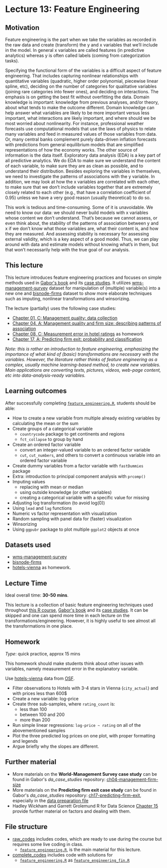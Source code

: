 # Lecture 13: Feature Engineering

## Motivation

Feature engineering is the part when we take the variables as recorded in the raw data and create (transform) the y and x variables that we’ll include in the model. In general x variables are called features (in predictive analytics) whereas y is often called labels (coming from categorization tasks).

Specifying the functional form of the variables is a difficult aspect of feature engineering. That includes capturing nonlinear relationships with quantitative variables (quadratic, higher order polynomial, piecewise linear spline, etc), deciding on the number of categories for qualitative variables (joining
rare categories into fewer ones), and deciding on interactions. The emphasis is on getting the best fit without overfitting the data. Domain knowledge is important: knowledge from previous analyses, and/or theory, about what tends to make the outcome different. Domain knowledge can help answer what variables are likely to be more important versus less important, what interactions are likely important, and where should we be most worried about nonlinearity. For instance, professional weather forecasts use computational models that use the laws of physics to relate many variables and feed in measured values of those variables from data. Or, many central banks complement purely data-driven inflation forecasts with predictions from general equilibrium models that are simplified representations of how the economy works. The other source of information is the data itself. Exploratory data analysis (EDA) is a key part of all predictive analytics. We do EDA to make sure we understand the content of each variable, to make sure they are as clean as possible, and to understand their distribution. Besides exploring the variables in themselves, we need to investigate the patterns of associations with the y variable. In addition, we may look at how the x variables are correlated with each other, to make sure that we don’t include variables together that are extremely closely related to each other (e.g., that have a correlation coefficient of 0.95) unless we have a very good reason (usually theoretical) to do so.

This work is tedious and time-consuming. Some of it is unavoidable. We need to know our data: we should never build models with x variables whose content we don’t understand. That’s because we cannot assess, or even think about, the stability of the patterns of association between y and x if we don’t know what those variables are, what their content is, and how they are measured. And assessing stability is necessary for assessing external validity, which is a key aspect of a good model. Thus, we can play around with data and estimate models without knowing what’s in them, but that won’t necessarily help with the true goal of our analysis.

## This lecture

This lecture introduces feature engineering practices and focuses on simple methods used in [Gabor's book](https://gabors-data-analysis.com/) and its [case studies]((https://github.com/gabors-data-analysis/da_case_studies)). It utilizes [wms-management-survey](https://gabors-data-analysis.com/datasets/#wms-management-survey) dataset for manipulation of (multiple) variable(s) into a new one and [bisnode-firms](https://gabors-data-analysis.com/datasets/#bisnode-firms) dataset to show more elaborate techniques such as imputing, nonlinear transformations and winsorizing.

The lecture (partially) uses the following case studies:
  - [Chapter 01, C: Management quality: data collection](https://gabors-data-analysis.com/casestudies/#ch01c-management-quality-data-collection)
  - [Chapter 04, A: Management quality and firm size: describing patterns of association](https://gabors-data-analysis.com/casestudies/#ch04a-management-quality-and-firm-size-describing-patterns-of-association)
  - [Chapter 08, C: Measurement error in hotel ratings](https://gabors-data-analysis.com/casestudies/#ch08c-measurement-error-in-hotel-ratings) as homework
  - [Chapter 17, A: Predicting firm exit: probability and classification](https://gabors-data-analysis.com/casestudies/#ch17a-predicting-firm-exit-probability-and-classification)

*Note: this is rather an introduction to feature engineering, emphasizing the importance of what kind of (basic) transformations are necessary with the variables. However, the literature rather thinks of feature engineering as a complex, usually machine learning-based method, to create new variables. Main applications are converting texts, pictures, videos, web-page content, etc into data-analysis-ready variables.* 


## Learning outcomes
After successfully completing [`feature_engineering.R`](https://github.com/gabors-data-analysis/da-coding-rstats/blob/main/lecture13-feature-engineering/raw_codes/feature_engineering.R), students should be able:

- How to create a new variable from multiple already existing variables by calculating the mean or the sum
- Create groups of a categorical variable
  - `countrycode` package to get continents and regions
  - `fct_collapse` to group by hand
- Create an ordered factor variable
  - convert an integer-valued variable to an ordered factor variable     
  - `cut`, `cut_numbers`, and others to convert a continuous variable into an ordered factor variable
- Create dummy variables from a factor variable with `fastDummies` package
- Extra: introduction to principal component analysis with `prcomp()`
- Imputing values
  - replacing with mean or median
  - using outside knowledge (or other variables)
  - creating a categorical variable with a specific value for missing
- Adjusting log transformation (to avoid log(0))
- Using `lead` and `lag` functions
- Numeric vs factor representation with visualization
- Random sampling with panel data for (faster) visualization
- Winsorizing 
- Using `ggpubr` package to plot multiple `ggplot2` objects at once

## Datasets used

- [wms-management-survey](https://gabors-data-analysis.com/datasets/#wms-management-survey)
- [bisnode-firms](https://gabors-data-analysis.com/datasets/#bisnode-firms)
- [hotels-vienna](https://gabors-data-analysis.com/datasets/#hotels-vienna) as homework.

## Lecture Time

Ideal overall time: **30-50 mins**.

This lecture is a collection of basic feature engineering techniques used throughout [this R course](https://github.com/gabors-data-analysis/da-coding-rstats), [Gabor's book](https://gabors-data-analysis.com/) and its [case studies](https://github.com/gabors-data-analysis/da_case_studies). It can be skipped and one can spend more time in each lecture on the transformations/engineering. However, it is highly useful to see almost all the transformations in one place.

## Homework

*Type*: quick practice, approx 15 mins

This homework should make students think about other issues with variables, namely measurement error in the explanatory variable.

Use [hotels-vienna](https://gabors-data-analysis.com/datasets/#hotels-vienna) data from [OSF](https://osf.io/y6jvb/). 

  - Filter observations to Hotels with 3-4 stars in Vienna (`city_actual`) and with prices less than 600$
  - Create a new variable: log-price
  - Create three sub-samples, where `rating_count` is:
    - less than 100
    - between 100 and 200
    - more than 200
  - Run simple linear regressions: `log-price ~ rating` on all of the abovementioned samples
  - Plot the three predicted log prices on one plot, with proper formatting and legends
  - Argue briefly why the slopes are different.


## Further material
  - More materials on the **World-Management Survey case study** can be found in Gabor's *da_case_studies* repository: [ch04-management-firm-size](https://github.com/gabors-data-analysis/da_case_studies/tree/master/ch04-management-firm-size)
  - More materials on the **Predicting firm exit case study** can be found in Gabor's *da_case_studies* repository: [ch17-predicting-firm-exit](https://github.com/gabors-data-analysis/da_case_studies/blob/master/ch17-predicting-firm-exit), especially in the [data preparation file](https://github.com/gabors-data-analysis/da_case_studies/blob/master/ch17-predicting-firm-exit/ch17-firm-exit-data-prep.R)
  - Hadley Wickham and Garrett Grolemund R for Data Science [Chapter 15](https://r4ds.had.co.nz/factors.html) provide further material on factors and dealing with them.


## File structure
  
  - [raw_codes](https://github.com/gabors-data-analysis/da-coding-rstats/blob/main/lecture13-feature-engineering/raw_codes/) includes codes, which are ready to use during the course but requires some live coding in class.
    - [`feature_engineering.R`](https://github.com/gabors-data-analysis/da-coding-rstats/blob/main/lecture13-feature-engineering/raw_codes/feature_engineering.R), is the main material for this lecture.
  - [complete_codes](https://github.com/gabors-data-analysis/da-coding-rstats/blob/main/lecture13-feature-engineering/complete_codes/) includes code with solutions for 
    - [`feature_engineering.R`](https://github.com/gabors-data-analysis/da-coding-rstats/blob/main/lecture13-feature-engineering/raw_codes/feature_engineering.R) as [`feature_engineering_fin.R`](https://github.com/gabors-data-analysis/da-coding-rstats/blob/main/lecture13-feature-engineering/complete_codes/feature_engineering_fin.R)

